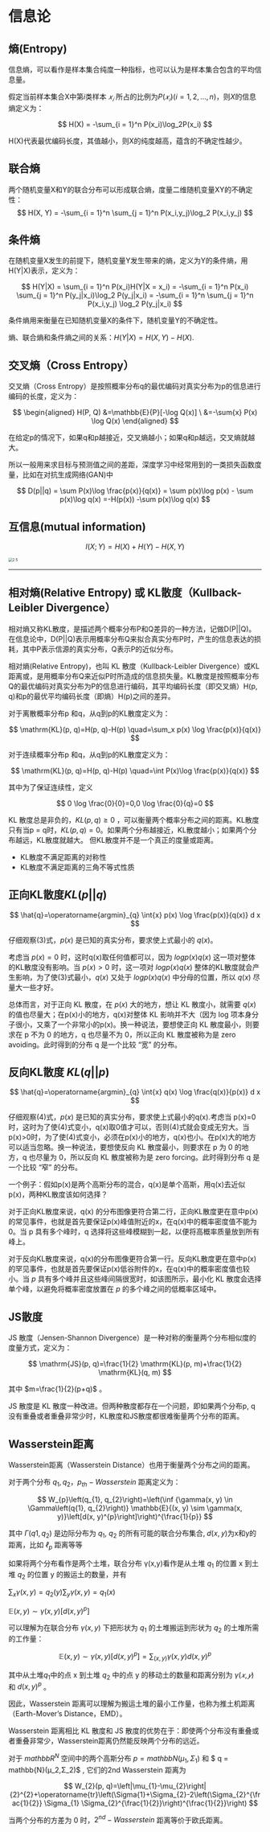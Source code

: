 

<!--
 * @version:
 * @Author:  StevenJokess（蔡舒起） https://github.com/StevenJokess
 * @Date: 2023-03-13 23:23:58
 * @LastEditors:  StevenJokess（蔡舒起） https://github.com/StevenJokess
 * @LastEditTime: 2023-03-14 02:07:30
 * @Description:
 * @Help me: 如有帮助，请赞助，失业3年了。![支付宝收款码](https://github.com/StevenJokess/d2rl/blob/master/img/%E6%94%B6.jpg)
 * @TODO::
 * @Reference:
-->
# 信息论

## 熵(Entropy)

信息熵，可以看作是样本集合纯度一种指标，也可以认为是样本集合包含的平均信息量。

假定当前样本集合X中第*i*类样本 $𝑥_𝑖$ 所占的比例为$P(𝑥_𝑖)(i=1,2,...,n)$，则*X*的信息熵定义为：

$$
H(X) = -\sum_{i = 1}^n P(x_i)\log_2P(x_i)
$$

H(X)代表最优编码长度，其值越小，则X的纯度越高，蕴含的不确定性越少。

## 联合熵

两个随机变量X和Y的联合分布可以形成联合熵，度量二维随机变量XY的不确定性：
$$
H(X, Y) = -\sum_{i = 1}^n \sum_{j = 1}^n P(x_i,y_j)\log_2 P(x_i,y_j)
$$

## 条件熵

在随机变量X发生的前提下，随机变量Y发生带来的熵，定义为Y的条件熵，用H(Y|X)表示，定义为：

$$
H(Y|X) = \sum_{i = 1}^n P(x_i)H(Y|X = x_i)
 = -\sum_{i = 1}^n P(x_i) \sum_{j = 1}^n P(y_j|x_i)\log_2
P(y_j|x_i)
= -\sum_{i = 1}^n \sum_{j = 1}^n P(x_i,y_j) \log_2
P(y_j|x_i)
$$

条件熵用来衡量在已知随机变量X的条件下，随机变量Y的不确定性。

熵、联合熵和条件熵之间的关系：$H(Y|X) = H(X,Y)-H(X)$.

## 交叉熵（Cross Entropy）

交叉熵（Cross Entropy）是按照概率分布q的最优编码对真实分布为p的信息进行编码的长度，定义为：

$$
\begin{aligned} H(P, Q) &=\mathbb{E}{P}[-\log Q(x)] \ &=-\sum{x} P(x) \log Q(x) \end{aligned}
$$

在给定p的情况下，如果q和p越接近，交叉熵越小；如果q和p越远，交叉熵就越大。

所以一般用来求目标与预测值之间的差距，深度学习中经常用到的一类损失函数度量，比如在对抗生成网络(GAN)中

$$
D(p||q) = \sum P(x)\log \frac{p(x)}{q(x)}
= \sum p(x)\log p(x) -  \sum p(x)\log q(x)
=-H(p(x)) -\sum p(x)\log q(x)
$$

## 互信息(mutual information)

$$
I(X;Y) = H(X)+H(Y)-H(X,Y)
$$

<img src="../img/mutual_information.png" alt="2.5" style="zoom:50%;" />

---

## 相对熵(Relative Entropy) 或 KL散度（Kullback-Leibler Divergence）

相对熵又称KL散度，是描述两个概率分布P和Q差异的一种方法，记做D(P||Q)。在信息论中，D(P||Q)表示用概率分布Q来拟合真实分布P时，产生的信息表达的损耗，其中P表示信源的真实分布，Q表示P的近似分布。

​相对熵(Relative Entropy)，也叫 KL 散度（Kullback-Leibler Divergence）或KL 距离或，是用概率分布Q来近似P时所造成的信息损失量。KL散度是按照概率分布Q的最优编码对真实分布为P的信息进行编码，其平均编码长度（即交叉熵）H(p, q)和p的最优平均编码长度（即熵）H(p)之间的差异。

对于离散概率分布p 和q，从q到p的KL散度定义为：

$$
\mathrm{KL}(p, q)=H(p, q)-H(p) \quad=\sum_x p(x) \log \frac{p(x)}{q(x)}
$$

对于连续概率分布p 和q，从q到p的KL散度定义为：

$$
\mathrm{KL}(p, q)=H(p, q)-H(p) \quad=\int P(x)\log \frac{p(x)}{q(x)}
$$

其中为了保证连续性，定义

$$
0 \log \frac{0}{0}=0,0 \log \frac{0}{q}=0
$$


KL 散度总是非负的，$KL(p,q)≥0$ ，可以衡量两个概率分布之间的距离。KL散度只有当p = q时，$KL(p,q)=0$。如果两个分布越接近，KL散度越小；如果两个分布越远，KL散度就越大。 但KL散度并不是一个真正的度量或距离。

- KL散度不满足距离的对称性
- KL散度不满足距离的三角不等式性质

## 正向KL散度$KL(p||q)$

$$ \hat{q}=\operatorname{argmin}_{q} \int{x} p(x) \log \frac{p(x)}{q(x)} d x $$

仔细观察(3)式，$p(x)$ 是已知的真实分布，要求使上式最小的 $q(x)$。

考虑当 $p(x)=0$ 时，这时q(x)取任何值都可以，因为 $logp(x)q(x)$ 这一项对整体的KL散度没有影响。当  $p(x)>0$ 时，这一项对 $logp(x)q(x)$ 整体的KL散度就会产生影响，为了使(3)式最小，$q(x)$ 又处于 $logp(x)q(x)$ 中分母的位置，所以 $q(x)$ 尽量大一些才好。

总体而言，对于正向 KL 散度，在 $p(x)$ 大的地方，想让 KL 散度小，就需要 $q(x)$ 的值也尽量大；在p(x)小的地方，q(x)对整体 KL 影响并不大（因为 log 项本身分子很小，又乘了一个非常小的p(x)。换一种说法，要想使正向 KL 散度最小，则要求在 p 不为 0 的地方，q 也尽量不为 0，所以正向 KL 散度被称为是 zero avoiding。此时得到的分布 q 是一个比较 “宽” 的分布。

## 反向KL散度 $KL(q||p)$

$$ \hat{q}=\operatorname{argmin}_{q} \int{x} q(x) \log \frac{q(x)}{p(x)} d x $$

仔细观察(4)式，$p(x)$ 是已知的真实分布，要求使上式最小的q(x).考虑当 p(x)=0 时，这时为了使(4)式变小，q(x)取0值才可以，否则(4)式就会变成无穷大。当p(x)>0时，为了使(4)式变小，必须在p(x)小的地方，q(x)也小。在p(x)大的地方可以适当忽略。换一种说法，要想使反向 KL 散度最小，则要求在 p 为 0 的地方，q 也尽量为 0，所以反向 KL 散度被称为是 zero forcing。此时得到分布 q 是一个比较 “窄” 的分布。

一个例子：假如p(x)是两个高斯分布的混合，q(x)是单个高斯，用q(x)去近似p(x)，两种KL散度该如何选择？

对于正向KL散度来说，q(x) 的分布图像更符合第二行，正向KL散度更在意中p(x) 的常见事件，也就是首先要保证p(x)峰值附近的x，在q(x)中的概率密度值不能为0。当 p 具有多个峰时，q 选择将这些峰模糊到一起，以便将高概率质量放到所有峰上。

对于反向KL散度来说，q(x)的分布图像更符合第一行。反向KL散度更在意中p(x)的罕见事件，也就是首先要保证p(x)低谷附件的x，在q(x)中的概率密度值也较小。当 $p$ 具有多个峰并且这些峰间隔很宽时，如该图所示，最小化 KL 散度会选择单个峰，以避免将概率密度放置在 $p$ 的多个峰之间的低概率区域中。

## JS散度

JS 散度（Jensen-Shannon Divergence）是一种对称的衡量两个分布相似度的度量方式，定义为：

$$
\mathrm{JS}(p, q)=\frac{1}{2} \mathrm{KL}(p, m)+\frac{1}{2} \mathrm{KL}(q, m)
$$

其中 $m=\frac{1}{2}(p+q)$ 。

JS 散度是 KL 散度一种改进。但两种散度都存在一个问题，即如果两个分布p, q没有重叠或者重叠非常少时，KL散度和JS散度都很难衡量两个分布的距离。

## Wasserstein距离

Wasserstein距离（Wasserstein Distance）也用于衡量两个分布之间的距离。

对于两个分布 $q_1, q_2$，$p_{th}−Wasserstein$ 距离定义为：

$$
W_{p}\left(q_{1}, q_{2}\right)=\left(\inf {\gamma(x, y) \in \Gamma\left(q{1}, q_{2}\right)} \mathbb{E}{(x, y) \sim \gamma(x, y)}\left[d(x, y)^{p}\right]\right)^{\frac{1}{p}}
$$

其中  $\Gamma\left(q{1}, q_{2}\right)$ 是边际分布为 $q_1$, $q_2$ 的所有可能的联合分布集合, 𝑑(𝑥, 𝑦)为x和y的距离，比如 $ℓ_p$ 距离等等

如果将两个分布看作是两个土堆，联合分布 γ(x,y)看作是从土堆 $q_1$ 的位置 x 到土堆 $q_2$ 的位置 y 的搬运土的数量，并有

$\sum_x \gamma(x, y)=q_2(y) \sum_y \gamma(x, y)=q_1(x)$

$\mathbb{E}{(x, y) \sim \gamma(x, y)}\left[d(x, y)^{p}\right]$

可以理解为在联合分布 $\gamma(x, y)$ 下把形状为 $q_1$ 的土堆搬运到形状为 $q_2$ 的土堆所需的工作量：

$$
\mathbb{E}{(x, y) \sim \gamma(x, y)}\left[d(x, y)^{p}\right]=\sum_{(x, y)} \gamma(x, y) d(x, y)^{p}
$$

其中从土堆$q_1$中的点 x 到土堆 $q_2$ 中的点 y 的移动土的数量和距离分别为 $\gamma(𝑥, 𝑦)$ 和 $d(x, y)^{p}$ 。

因此，Wasserstein 距离可以理解为搬运土堆的最小工作量，也称为推土机距离（Earth-Mover’s Distance，EMD）。

Wasserstein 距离相比 KL 散度和 JS 散度的优势在于：即使两个分布没有重叠或者重叠非常少，Wasserstein距离仍然能反映两个分布的远近。

对于 $mathbb{R}^N$ 空间中的两个高斯分布 $p = mathbb{N}(μ_1,Σ_1)$ 和 $ q = mathbb{N}(μ_2,Σ_2)$
, 它们的2nd Wasserstein 距离为

$$
W_{2}(p, q)=\left|\mu_{1}-\mu_{2}\right|{2}^{2}+\operatorname{tr}\left(\Sigma{1}+\Sigma_{2}-2\left(\Sigma_{2}^{\frac{1}{2}} \Sigma_{1} \Sigma_{2}^{\frac{1}{2}}\right)^{\frac{1}{2}}\right)
$$

当两个分布的方差为 0 时，$2^{nd}-Wasserstein$ 距离等价于欧氏距离。



[1]: https://datawhalechina.github.io/unusual-deep-learning/#/%E4%BA%A4%E5%8F%89%E7%86%B5%E5%92%8C%E6%95%A3%E5%BA%A6?id=%e4%ba%a4%e5%8f%89%e7%86%b5%e5%92%8c%e6%95%a3%e5%ba%a6
[2]: https://github.com/datawhalechina/unusual-deep-learning/edit/main/docs/02.%E6%95%B0%E5%AD%A6%E5%9F%BA%E7%A1%80.md
